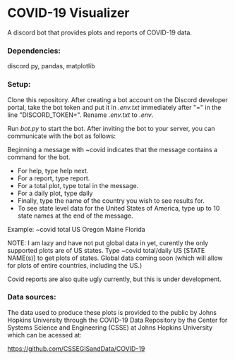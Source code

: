 # COVID-19 Visualizer

A discord bot that provides plots and reports of COVID-19 data.

### Dependencies:
discord.py, pandas, matplotlib

### Setup: 

Clone this repository.
After creating a bot account on the Discord developer portal, 
take the bot token and put it in *.env.txt* immediately after 
"=" in the line "DISCORD_TOKEN=". Rename *.env.txt* to *.env*.

Run *bot.py* to start the bot. After inviting the bot to your server, 
you can communicate with the bot as follows:

Beginning a message with ~covid indicates that the message
contains a command for the bot.

- For help, type help next.
- For a report, type report.
- For a total plot, type total in the message.
- For a daily plot, type daily
- Finally, type the name of the country you wish to see results for.
- To see state level data for the United States of America, type up to 10 state names at the end of the message.

Example: ~covid total US Oregon Maine Florida

NOTE: I am lazy and have not put global data in yet, curently the only supported plots are of US states. Type ~covid total/daily US [STATE NAME(s)] 
to get plots of states. Global data coming soon (which will allow for plots of entire countries, including the US.)

Covid reports are also quite ugly currently, but this is under development.

### Data sources:

The data used to produce these plots is provided to the public by Johns Hopkins University through
the COVID-19 Data Repository by the Center for Systems Science
and Engineering (CSSE) at Johns Hopkins University
which can be acessed at:

https://github.com/CSSEGISandData/COVID-19

